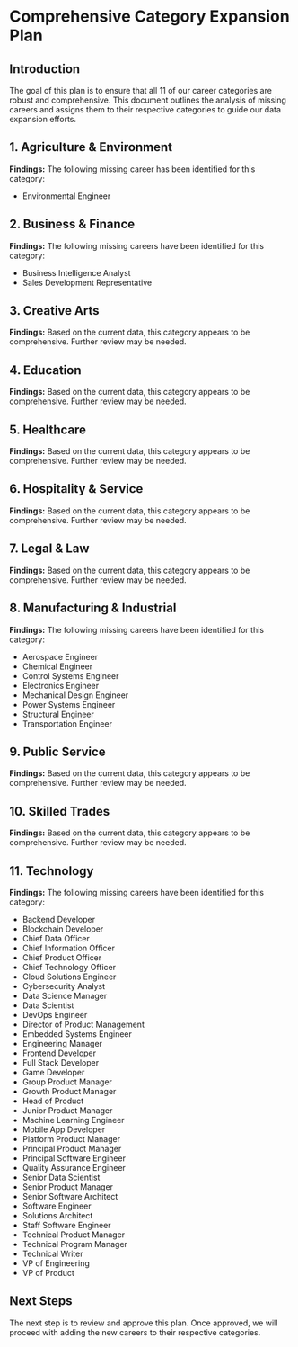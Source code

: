 # Comprehensive Category Expansion Plan

## Introduction

The goal of this plan is to ensure that all 11 of our career categories are robust and comprehensive. This document outlines the analysis of missing careers and assigns them to their respective categories to guide our data expansion efforts.

## 1. Agriculture & Environment

**Findings:** The following missing career has been identified for this category:

*   Environmental Engineer

## 2. Business & Finance

**Findings:** The following missing careers have been identified for this category:

*   Business Intelligence Analyst
*   Sales Development Representative

## 3. Creative Arts

**Findings:** Based on the current data, this category appears to be comprehensive. Further review may be needed.

## 4. Education

**Findings:** Based on the current data, this category appears to be comprehensive. Further review may be needed.

## 5. Healthcare

**Findings:** Based on the current data, this category appears to be comprehensive. Further review may be needed.

## 6. Hospitality & Service

**Findings:** Based on the current data, this category appears to be comprehensive. Further review may be needed.

## 7. Legal & Law

**Findings:** Based on the current data, this category appears to be comprehensive. Further review may be needed.

## 8. Manufacturing & Industrial

**Findings:** The following missing careers have been identified for this category:

*   Aerospace Engineer
*   Chemical Engineer
*   Control Systems Engineer
*   Electronics Engineer
*   Mechanical Design Engineer
*   Power Systems Engineer
*   Structural Engineer
*   Transportation Engineer

## 9. Public Service

**Findings:** Based on the current data, this category appears to be comprehensive. Further review may be needed.

## 10. Skilled Trades

**Findings:** Based on the current data, this category appears to be comprehensive. Further review may be needed.

## 11. Technology

**Findings:** The following missing careers have been identified for this category:

*   Backend Developer
*   Blockchain Developer
*   Chief Data Officer
*   Chief Information Officer
*   Chief Product Officer
*   Chief Technology Officer
*   Cloud Solutions Engineer
*   Cybersecurity Analyst
*   Data Science Manager
*   Data Scientist
*   DevOps Engineer
*   Director of Product Management
*   Embedded Systems Engineer
*   Engineering Manager
*   Frontend Developer
*   Full Stack Developer
*   Game Developer
*   Group Product Manager
*   Growth Product Manager
*   Head of Product
*   Junior Product Manager
*   Machine Learning Engineer
*   Mobile App Developer
*   Platform Product Manager
*   Principal Product Manager
*   Principal Software Engineer
*   Quality Assurance Engineer
*   Senior Data Scientist
*   Senior Product Manager
*   Senior Software Architect
*   Software Engineer
*   Solutions Architect
*   Staff Software Engineer
*   Technical Product Manager
*   Technical Program Manager
*   Technical Writer
*   VP of Engineering
*   VP of Product

## Next Steps

The next step is to review and approve this plan. Once approved, we will proceed with adding the new careers to their respective categories.